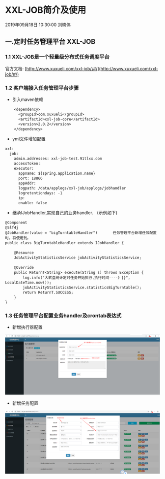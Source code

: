# XXL-JOB简介及使用

2019年09月18日 10:30:00 刘晓伟

## 一.定时任务管理平台 XXL-JOB

### 1.1 XXL-JOB是一个轻量级分布式任务调度平台

官方文档: [http://www.xuxueli.com/xxl-job/\#/](http://www.xuxueli.com/xxl-job/#/)

### 1.2 客户端接入任务管理平台步骤

* 引入maven依赖

```text
    <dependency>
      <groupId>com.xuxueli</groupId>
      <artifactId>xxl-job-core</artifactId>
      <version>2.0.2</version>
    </dependency>
```

* yml文件增加配置

```text
xxl:
  job:
    admin.addresses: xxl-job-test.91tlxx.com
    accessToken:
    executor:
      appname: ${spring.application.name}
      port: 18866
      appAddr:
      logpath: /data/applogs/xxl-job/applogs/jobhandler
      logretentiondays: -1
      ip:
      enable: false
```

* 继承IJobHandler,实现自己的业务handler. （示例如下\)

```text
@Component
@Slf4j
@JobHandler(value = "bigTurntableHandler")       任务管理平台新增任务配置时，将使用到。
public class BigTurntableHandler extends IJobHandler {

    @Resource
    JobActivityStatisticsService jobActivityStatisticsService;

    @Override
    public ReturnT<String> execute(String s) throws Exception {
        log.info("大转盘统计定时任务开始执行,执行时间----》{}", LocalDateTime.now());
        jobActivityStatisticsService.statisticsBigTurntable();
        return ReturnT.SUCCESS;
    }
}
```

### 1.3 任务管理平台配置业务handler及crontab表达式

* 新增执行器配置

![](../../.gitbook/assets/1%20%284%29.png)

* 新增任务配置

![](../../.gitbook/assets/2%20%284%29.png)

